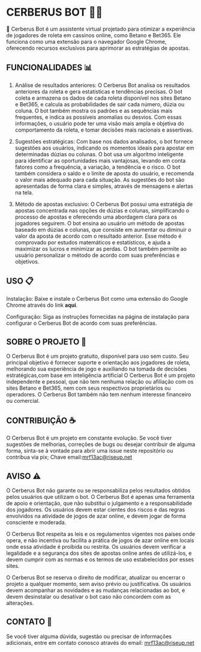 
# CERBERUS BOT 🤖🎰
🤖 Cerberus Bot é um assistente virtual projetado para otimizar a experiência de jogadores de roleta em cassinos online, como Betano e Bet365. Ele funciona como uma extensão para o navegador Google Chrome, oferecendo recursos exclusivos para aprimorar as estratégias de apostas.

## FUNCIONALIDADES 📊
1) Análise de resultados anteriores: O Cerberus Bot analisa os resultados anteriores da roleta e gera estatísticas e tendências precisas. O bot coleta e armazena os dados de cada roleta disponível nos sites Betano e Bet365, e calcula as probabilidades de sair cada número, dúzia ou coluna. O bot também mostra os padrões e as sequências mais frequentes, e indica as possíveis anomalias ou desvios. Com essas informações, o usuário pode ter uma visão mais ampla e objetiva do comportamento da roleta, e tomar decisões mais racionais e assertivas.
   
3) Sugestões estratégicas: Com base nos dados analisados, o bot fornece sugestões aos usuários, indicando os momentos ideais para apostar em determinadas dúzias ou colunas. O bot usa um algoritmo inteligente para identificar as oportunidades mais vantajosas, levando em conta fatores como a frequência, a variação, a tendência e o risco. O bot também considera o saldo e o limite de aposta do usuário, e recomenda o valor mais adequado para cada situação. As sugestões do bot são apresentadas de forma clara e simples, através de mensagens e alertas na tela.

   
5) Método de apostas exclusivo: O Cerberus Bot possui uma estratégia de apostas concentrada nas opções de dúzias e colunas, simplificando o processo de apostas e oferecendo uma abordagem clara para os jogadores seguirem. O bot ensina ao usuário um método de apostas baseado em dúzias e colunas, que consiste em aumentar ou diminuir o valor da aposta de acordo com o resultado anterior. Esse método é comprovado por estudos matemáticos e estatísticos, e ajuda a maximizar os lucros e minimizar as perdas. O bot também permite ao usuário personalizar o método de acordo com suas preferências e objetivos.

## USO 📋
Instalação: Baixe e instale o Cerberus Bot como uma extensão do Google Chrome através do link **aqui**.

Configuração: Siga as instruções fornecidas na página de instalação para configurar o Cerberus Bot de acordo com suas preferências.

## SOBRE O PROJETO 📖
O Cerberus Bot é um projeto gratuito, disponível para uso sem custo. Seu principal objetivo é fornecer suporte e orientação aos jogadores de roleta, melhorando sua experiência de jogo e auxiliando na tomada de decisões estratégicas,com base em inteligência artificial
O Cerberus Bot é um projeto independente e pessoal, que não tem nenhuma relação ou afiliação com os sites Betano e Bet365, nem com seus respectivos proprietários ou operadores. O Cerberus Bot também não tem nenhum interesse financeiro ou comercial.

## CONTRIBUIÇÃO ☕
O Cerberus Bot é um projeto em constante evolução. Se você tiver sugestões de melhorias, correções de bugs ou desejar contribuir de alguma forma, sinta-se à vontade para abrir uma issue neste repositório ou contribua via pix;
Chave email:mrf13ac@riseup.net

## AVISO ⚠️

O Cerberus Bot não garante ou se responsabiliza pelos resultados obtidos pelos usuários que utilizam o bot. O Cerberus Bot é apenas uma ferramenta de apoio e orientação, que não substitui o julgamento e a responsabilidade dos jogadores. Os usuários devem estar cientes dos riscos e das regras envolvidos na atividade de jogos de azar online, e devem jogar de forma consciente e moderada.

O Cerberus Bot respeita as leis e os regulamentos vigentes nos países onde opera, e não incentiva ou facilita a prática de jogos de azar online em locais onde essa atividade é proibida ou restrita. Os usuários devem verificar a legalidade e a segurança dos sites de apostas online antes de utilizá-los, e devem cumprir com as normas e os termos de uso estabelecidos por esses sites.

O Cerberus Bot se reserva o direito de modificar, atualizar ou encerrar o projeto a qualquer momento, sem aviso prévio ou justificativa. Os usuários devem acompanhar as novidades e as mudanças relacionadas ao bot, e devem desinstalar ou desativar o bot caso não concordem com as alterações.

## CONTATO 📧
Se você tiver alguma dúvida, sugestão ou precisar de informações adicionais, entre em contato conosco através do email: mrf13ac@riseup.net




